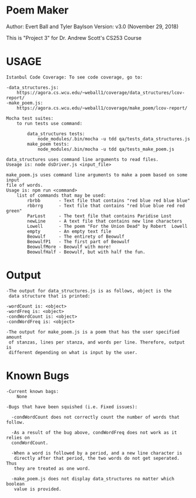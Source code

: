 # Poem Maker
Author: Evert Ball and Tyler Baylson
Version: v3.0 (November 29, 2018)

This is "Project 3" for Dr. Andrew Scott's CS253 Course


# USAGE

    Istanbul Code Coverage: To see code coverage, go to:
    
    -data_structures.js:
        https://agora.cs.wcu.edu/~weball1/coverage/data_structures/lcov-report/
    -make_poem.js:
        https://agora.cs.wcu.edu/~weball1/coverage/make_poem/lcov-report/
    
    Mocha test suites:
        to run tests use command:
            
            data_structures tests:
                node_modules/.bin/mocha -u tdd qa/tests_data_structures.js
            make_poem tests:
                node_modules/.bin/mocha -u tdd qa/tests_make_poem.js

    data_structures uses command line arguments to read files.
    Useage is: node dsDriver.js <input_file>

    make_poem.js uses command line arguments to make a poem based on some input
    file of words.
    Usage is: npm run <command>
        list of commands that may be used:
            rbrbb       - Text file that contains "red blue red blue blue"
            rbbrrg      - Text file that contains "red blue blue red red green"
            ParLost     - The text file that contains Paridise Lost
            newLine     - A text file that contains new line characters
            Lowell      - The poem "For the Union Dead" by Robert  Lowell
            empty       - An empty text file
            Beowulf     - The entirety of Beowulf
            BeowulfP1   - The first part of Beowulf
            BeowulfMore - Beowulf with more!
            BeowulfHalf - Beowulf, but with half the fun.

# Output

    -The output for data_structures.js is as follows, object is the 
     data structure that is printed:
    
    -wordCount is: <object>
    -wordFreq is: <object>
    -condWordCount is: <object>
    -condWordFreq is: <object>

    -The output for make_poem.js is a poem that has the user specified amount
     of stanzas, lines per stanza, and words per line. Therefore, output is
     different depending on what is input by the user.

# Known Bugs
    
    -Current known bags:
        None

    -Bugs that have been squished (i.e. Fixed issues):
      
      -condWordCount does not correctly count the number of words that follow.
      
      -As a result of the bug above, condWordFreq does not work as it relies on
      condWordCount.

      -When a word is followed by a period, and a new line character is
       directly after that period, the two words do not get seperated. Thus
       they are treated as one word.
      
      -make_poem.js does not display data_structures no matter which boolean
       value is provided.
